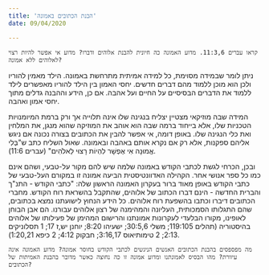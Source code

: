 ```yaml
---
title: 'הבנת הכתובים באמונה'
date: 09/04/2020

---
```


`קראו עברים 11:3,6. מדוע האמונה כה חיונית להבנת אלוהים ודברו? מדוע אי אפשר להיות רצוי לאלוהים ללא אמונה?`

ניתן לומר שבמידה מסוימת, כל למידה אמיתית מתרחשת באמונה. הילד מאמין להוריו ולכן הוא מוכן ללמוד מהם דברים חדשים. יחסי האמון בין הילד להוריו מאפשרים לילד ללמוד את הדברים הבסיסיים על החיים ועל אהבה. אם כן, הידע וההבנה גדלים מתוך יחסי אמון ואהבה.

המידה שבה מוזיקאי מצטיין יצליח בנגינה שלו אינה תלוייה אך ורק ברמת המיומנויות הטכניות שלו, אלא בייחוד ברמה שבה הוא אוהב את המוזיקה שהוא מנגן, את המלחין ואת כלי הנגינה שלו. באופן דומה, אי אפשר להבין את הכתובים בצורה נכונה אם ניגש אליהם ספקנות, אלא רק אם נקרא אותם באהבה ובאמונה. שאול השליח כתב ש"בְּלִי אֱמוּנָה אִי אֶפְשָׁר לִהְיוֹת רָצוּי לֵאלֹהִים" (עברים 11:6).

ובכן, הכרחי לגשת לכתבי הקודש באמונה שלמה שיש להם מקור על-טבעי, ושהם אינם כמו כל ספר אנושי אחר. הקהילה האדוונטיסטית הביעה אמונה זו במקורם העל-טבעי של כתבי הקודש באופן מאוד ברור בעקרון האמונה הראשון שלה: "כתבי הקודש - התנ"ך והברית החדשה - הינם דברו הכתוב של אלוהים, שהתקבל בהשראת רוח הקודש. מחברי הכתובים דיברו וכתבו בהשפעת רוח אלוהים. כל הידע הנחוץ לישועתנו נמצא בכתובים, שהם התגלותו הסמכותית, העליונה והמהימנה של רצון אלוהים עבורנו. הם אבן הבוחן לאופינו, מקורו הבלעדי לעקרונות אמונתנו והרישום המהימן של פעילותו של אלוהים בהיסטוריה (תהלים 119:105; משלי 30:5,6; ישעיהו 8:20; יוחנן יש,ז 17; 1 תסלוניקים 2:13; 2 טימותיאוס 3:16,17; חבקוק 4:12; 2 כיפא 1:20,21).

`מה מפספסים בהבנת הכתובים האנשים הניגשים לכתבי הקודש בחוסר אמונה? מדוע האמונה אינה עיוורת? מהו הבסיס לאמונתנו ומדוע אמונה זו כה נחוצה כאשר מדובר בהבנת האמיתות של הכתובים?`